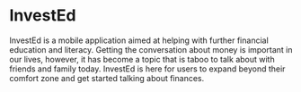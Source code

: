 # InvestEd
InvestEd is a mobile application aimed at helping with further financial education and literacy. Getting the conversation about money is important in our lives, however, it has become a topic that is taboo to talk about with friends and family today. InvestEd is here for users to expand beyond their comfort zone and get started talking about finances.
